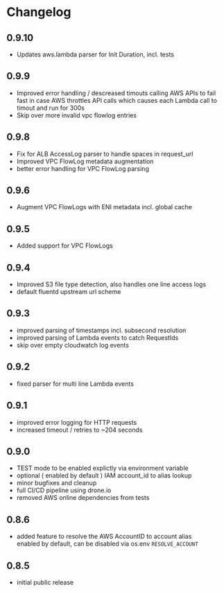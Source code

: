 # Changelog

## 0.9.10
- Updates aws.lambda parser for Init Duration, incl. tests

## 0.9.9
- Improved error handling / descreased timouts calling AWS APIs to fail fast in case AWS throttles API calls
  which causes each Lambda call to timout and run for 300s
- Skip over more invalid vpc flowlog entries

## 0.9.8
- Fix for ALB AccessLog parser to handle spaces in request_url
- Improved VPC FlowLog metadata augmentation
- better error handling for VPC FlowLog parsing

## 0.9.6
- Augment VPC FlowLogs with ENI metadata incl. global cache

## 0.9.5
- Added support for VPC FlowLogs

## 0.9.4
- Improved S3 file type detection, also handles one line access logs
- default fluentd upstream url scheme

## 0.9.3
- improved parsing of timestamps incl. subsecond resolution
- improved parsing of Lambda events to catch RequestIds
- skip over empty cloudwatch log events

## 0.9.2
- fixed parser for multi line Lambda events

## 0.9.1
- improved error logging for HTTP requests
- increased timeout / retries to ~204 seconds

## 0.9.0
- TEST mode to be enabled explictly via environment variable
- optional ( enabled by default ) IAM account_id to alias lookup
- minor bugfixes and cleanup
- full CI/CD pipeline using drone.io
- removed AWS online dependencies from tests

## 0.8.6
- added feature to resolve the AWS AccountID to account alias  
  enabled by default, can be disabled via os.env `RESOLVE_ACCOUNT`

## 0.8.5
- initial public release

